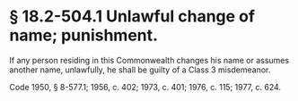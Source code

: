 # § 18.2-504.1 Unlawful change of name; punishment.

<p>If any person residing in this Commonwealth changes his name or assumes another name, unlawfully, he shall be guilty of a Class 3 misdemeanor.</p><p>Code 1950, § 8-577.1; 1956, c. 402; 1973, c. 401; 1976, c. 115; 1977, c. 624.</p>